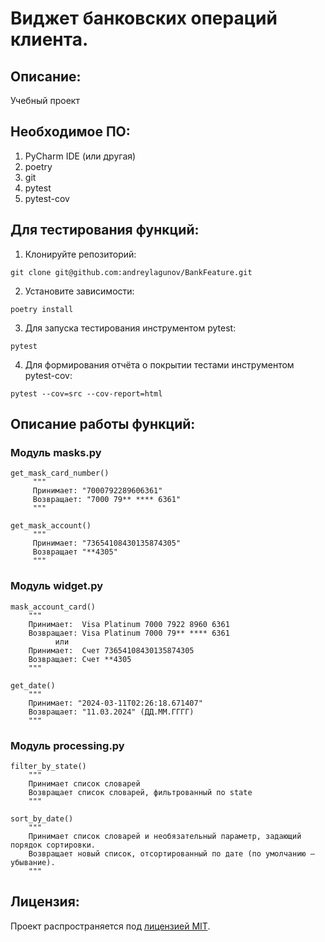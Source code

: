 # Виджет банковских операций клиента.


## Описание:

Учебный проект


## Необходимое ПО:

1. PyCharm IDE (или другая)
2. poetry
3. git
4. pytest
5. pytest-cov


## Для тестирования функций:

1. Клонируйте репозиторий:
```
git clone git@github.com:andreylagunov/BankFeature.git
```

2. Установите зависимости:

```
poetry install 
```

3. Для запуска тестирования инструментом pytest:

```
pytest
```

4. Для формирования отчёта о покрытии тестами инструментом pytest-cov:

```
pytest --cov=src --cov-report=html
```


## Описание работы функций:

### Модуль **masks.py**

```
‎get_mask_card_number()
     """
     Принимает: "7000792289606361"
     Возвращает: "7000 79** **** 6361"
     """

get_mask_account()
     """
     Принимает: "73654108430135874305"
     Возвращает "**4305"
     """

```

### Модуль **widget.py**

```
‎mask_account_card()
    """
    Принимает:  Visa Platinum 7000 7922 8960 6361
    Возвращает: Visa Platinum 7000 79** **** 6361
          или
    Принимает:  Счет 73654108430135874305
    Возвращает: Счет **4305
    """
   
get_date()
    """
    Принимает: "2024-03-11T02:26:18.671407"
    Возвращает: "11.03.2024" (ДД.ММ.ГГГГ)
    """  
```

### Модуль **processing.py**

```
filter_by_state()
    """
    Принимает список словарей
    Возвращает список словарей, фильтрованный по state
    """

sort_by_date()
    """
    Принимает список словарей и необязательный параметр, задающий порядок сортировки.
    Возвращает новый список, отсортированный по дате (по умолчанию — убывание).
    """
```


## Лицензия:

Проект распространяется под [лицензией MIT](LICENSE).